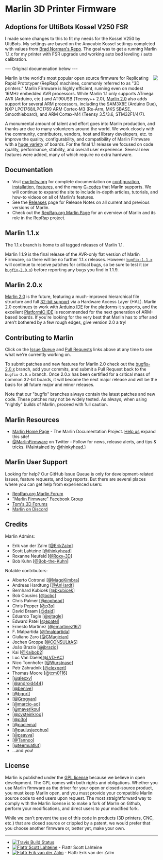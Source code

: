 # Marlin 3D Printer Firmware
## Adoptions for UltiBots Kossel V250 FSR
I made some changes to this to fit my needs for the Kossel V250 by UltiBots. My settings are based on the Anycubic Kossel settings completed with values from [Brad Norman's Repo](https://github.com/Verohomie). The goal was to get a running Marlin 1.1.x for my printer with FSR upgrade und working auto bed leveling / auto calibration. 

--- Original documenation below ---

<img align="right" src="../../raw/1.1.x/buildroot/share/pixmaps/logo/marlin-250.png" />

Marlin is the world's most popular open source firmware for Replicating Rapid Prototyper (RepRap) machines, commonly referred to as "3D printers." Marlin Firmware is highly efficient, running even on modest 16MHz embedded AVR processors. While Marlin 1.1 only supports ATmega AVR (Arduino, etc.) and AT90USB (Teensy++ 2.0), [Marlin 2.0](https://github.com/MarlinFirmware/Marlin/tree/bugfix-2.0.x) also adds support for several ARM processors, including the SAM3X8E (Arduino Due), NXP LPC1768/LPC1769 ARM Cortex-M3 (Re-Arm, MKS SBASE, Smoothieboard), and ARM Cortex-M4 (Teensy 3.5/3.6, STM32F1/4/7).

A monumental amount of talent and effort goes into Marlin production, and thanks are due to many volunteers around the world. We work closely with the community, contributors, vendors, host and library developers, etc. to improve the quality, configurability, and compatibility of Marlin Firmware with a [huge variety](http://marlinfw.org/docs/configuration/configuration.html#motherboard) of boards. For the final 1.1 release we focused on code quality, performance, stability, and overall user experience. Several new features were added, many of which require no extra hardware.

## Documentation

- Visit [marlinfw.org](http://marlinfw.org/) for complete documentation on [configuration](http://marlinfw.org/docs/configuration/configuration.html), [installation](http://marlinfw.org/docs/basics/install.html), [features](http://marlinfw.org/meta/features/), and the many [G-codes](http://marlinfw.org/meta/gcode/) that Marlin supports. We will continue to expand the site to include in-depth articles, tutorials, and how-to videos on all of Marlin's features.
- See the [Releases](https://github.com/MarlinFirmware/Marlin/releases) page for Release Notes on all current and previous versions of Marlin.
- Check out the [RepRap.org Marlin Page](http://reprap.org/wiki/Marlin) for an overview of Marlin and its role in the RepRap project.

## Marlin 1.1.x

The 1.1.x branch is home to all tagged releases of Marlin 1.1.

Marlin 1.1.9 is the final release of the AVR-only flat version of Marlin Firmware, so there will be no further 1.1.x releases. However [`bugfix-1.1.x`](https://github.com/MarlinFirmware/Marlin/tree/bugfix-1.1.x) will continue to receive patches for critical bugs, so be sure to test it (or [`bugfix-2.0.x`](https://github.com/MarlinFirmware/Marlin/tree/bugfix-2.0.x)) before reporting any bugs you find in 1.1.9.

## Marlin 2.0.x

[Marlin 2.0](https://github.com/MarlinFirmware/Marlin/tree/bugfix-2.0.x) is the future, featuring a much-improved hierarchical file structure and full [32-bit support](https://github.com/MarlinFirmware/Marlin/tree/bugfix-2.0.x) via a Hardware Access Layer (HAL). Marlin 2.0 continues to work with [Arduino IDE](https://www.arduino.cc/en/Main/Software) for the platforms it supports, and the excellent [PlatformIO IDE](https://platformio.org/platformio-ide) is recommended for the next generation of ARM-based boards. If you're looking for the very best that Marlin has to offer and aren't bothered by a few rough edges, give version 2.0 a try!

## Contributing to Marlin

Click on the [Issue Queue](https://github.com/MarlinFirmware/Marlin/issues) and [Pull Requests](https://github.com/MarlinFirmware/Marlin/pulls) links above at any time to see what we're currently working on.

To submit patches and new features for Marlin 2.0 check out the [bugfix-2.0.x](https://github.com/MarlinFirmware/Marlin/tree/bugfix-2.0.x) branch, add your commits, and submit a Pull Request back to the `bugfix-2.0.x` branch. Once 2.0.x has been certified for a critical mass of common 32-bit boards, it will become the next major release and will be the basis for all future major and minor releases.

Note that our "bugfix" branches always contain the latest patches and new code. These patches may not be widely tested. As always, when using "nightly" builds of Marlin, proceed with full caution.

## Marlin Resources

- [Marlin Home Page](http://marlinfw.org/) - The Marlin Documentation Project. [Help us](https://github.com/MarlinFirmware/MarlinDocumentation) expand this site!
- [@MarlinFirmware](https://twitter.com/MarlinFirmware) on Twitter - Follow for news, release alerts, and tips & tricks. (Maintained by [@thinkyhead](https://github.com/thinkyhead).)

## Marlin User Support

Looking for help? Our GitHub Issue Queue is only for development-related issues, feature requests, and bug reports. But there are several places where you can get help from experienced users:

- [RepRap.org Marlin Forum](http://forums.reprap.org/list.php?415)
- ["Marlin Firmware" Facebook Group](https://www.facebook.com/groups/1049718498464482/)
- [Tom's 3D Forums](https://discuss.toms3d.org/)
- [Marlin on Discord](https://discord.gg/n5NJ59y)

## Credits

Marlin Admins:
 - Erik van der Zalm [[@ErikZalm](https://github.com/ErikZalm)]
 - Scott Lahteine [[@thinkyhead](https://github.com/thinkyhead)]
 - Roxanne Neufeld [[@Roxy-3D](https://github.com/Roxy-3D)]
 - Bob Kuhn [[@Bob-the-Kuhn](https://github.com/Bob-the-Kuhn)]

Notable contributors:
 - Alberto Cotronei [[@MagoKimbra](https://github.com/MagoKimbra)]
 - Andreas Hardtung [[@AnHardt](https://github.com/AnHardt)]
 - Bernhard Kubicek [[@bkubicek](https://github.com/bkubicek)]
 - Bob Cousins [[@bobc](https://github.com/bobc)]
 - Chris Palmer [[@nophead](https://github.com/nophead)]
 - Chris Pepper [[@p3p](https://github.com/p3p)]
 - David Braam [[@daid](https://github.com/daid)]
 - Éduardo Tagle [[@ejtagle](https://github.com/ejtagle)]
 - Edward Patel [[@epatel](https://github.com/epatel)]
 - Ernesto Martinez [[@emartinez167](https://github.com/emartinez167)]
 - F. Malpartida [[@fmalpartida](https://github.com/fmalpartida)]
 - Giuliano Zaro [[@GMagician](https://github.com/GMagician)]
 - Jochen Groppe [[@CONSULitAS](https://github.com/CONSULitAS)]
 - João Brazio [[@jbrazio](https://github.com/jbrazio)]
 - Kai [[@Kaibob2](https://github.com/Kaibob2)]
 - Luc Van Daele[[@LVD-AC](https://github.com/LVD-AC)]
 - Nico Tonnhofer [[@Wurstnase](https://github.com/Wurstnase)]
 - Petr Zahradnik [[@clexpert](https://github.com/clexpert)]
 - Thomas Moore [[@tcm0116](https://github.com/tcm0116)]
 - [[@alexxy](https://github.com/alexxy)]
 - [[@android444](https://github.com/android444)]
 - [[@benlye](https://github.com/benlye)]
 - [[@bgort](https://github.com/bgort)]
 - [[@Grogyan](https://github.com/Grogyan)]
 - [[@marcio-ao](https://github.com/marcio-ao)]
 - [[@maverikou](https://github.com/maverikou)]
 - [[@oysteinkrog](https://github.com/oysteinkrog)]
 - [[@p3p](https://github.com/p3p)]
 - [[@paclema](https://github.com/paclema)]
 - [[@paulusjacobus](https://github.com/paulusjacobus)]
 - [[@psavva](https://github.com/psavva)]
 - [[@Tannoo](https://github.com/Tannoo)]
 - [[@teemuatlut](https://github.com/teemuatlut)]
 - ...and you!

## License

Marlin is published under the [GPL license](https://github.com/COPYING.md) because we believe in open development. The GPL comes with both rights and obligations. Whether you use Marlin firmware as the driver for your open or closed-source product, you must keep Marlin open, and you must provide your compatible Marlin source code to end users upon request. The most straightforward way to comply with the Marlin license is to make a fork of Marlin on Github, perform your modifications, and direct users to your modified fork.

While we can't prevent the use of this code in products (3D printers, CNC, etc.) that are closed source or crippled by a patent, we would prefer that you choose another firmware or, better yet, make your own.

---

<!-- [![Coverity Scan Build Status](https://scan.coverity.com/projects/2224/badge.svg)](https://scan.coverity.com/projects/2224) -->
- [![Travis Build Status](https://travis-ci.org/MarlinFirmware/Marlin.svg)](https://travis-ci.org/MarlinFirmware/Marlin)
- [![Flattr Scott Lahteine](http://api.flattr.com/button/flattr-badge-large.png)](https://flattr.com/submit/auto?user_id=thinkyhead&url=https://github.com/MarlinFirmware/Marlin&title=Marlin&language=&tags=github&category=software) - Flattr Scott Lahteine
- [![Flattr Erik van der Zalm](http://api.flattr.com/button/flattr-badge-large.png)](https://flattr.com/submit/auto?user_id=ErikZalm&url=https://github.com/MarlinFirmware/Marlin&title=Marlin&language=&tags=github&category=software) - Flattr Erik van der Zalm
